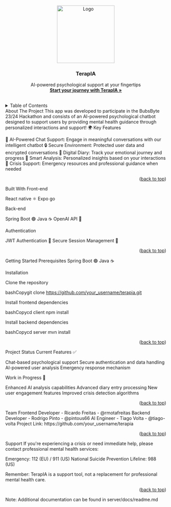 <a name="readme-top" id="readme-top"></a>
<!-- PROJECT LOGO -->
<br />
<div align="center">
  <a href="#">
    <img src="./main/mobile/assets/TherapIA.png" alt="Logo" width="180" height="180">
  </a>
  <h3 align="center">TerapIA</h3>
  <p align="center">
    AI-powered psychological support at your fingertips
    <br />
    <a href="#"><strong>Start your journey with TerapIA »</strong></a>
    <br />
    <br />
  </p>
</div>
<!-- TABLE OF CONTENTS -->
<details>
  <summary>Table of Contents</summary>
  <ol>
    <li>
      <a href="#about-the-project">About The Project</a>
      <ul>
        <li><a href="#key-features">Key Features</a></li>
      </ul>
    </li>
    <li>
        <a href="#built-with">Built with</a>
        <ul>
            <li><a href="#front-end">Front end</a></li>
            <li><a href="#back-end">Back end</a></li>
            <li><a href="#authentication">Authentication</a></li>
        </ul>
    </li>
    <li><a href="#getting-started">Getting Started</a></li>
    <li><a href="#project-status">Project Status</a></li>
    <li><a href="#team">Team</a></li>
    <li><a href="#support">Support</a></li>
  </ol>
</details>
<!-- ABOUT THE PROJECT -->
About The Project
This app was developed to participate in the BubsByte 23/24 Hackathon and consists of an AI-powered psychological chatbot designed to support users by providing mental health guidance through personalized interactions and support! 🌍
Key Features

💭 AI-Powered Chat Support: Engage in meaningful conversations with our intelligent chatbot
🔒 Secure Environment: Protected user data and encrypted conversations
📝 Digital Diary: Track your emotional journey and progress
🤖 Smart Analysis: Personalized insights based on your interactions
🚨 Crisis Support: Emergency resources and professional guidance when needed

<p align="right">(<a href="#readme-top">back to top</a>)</p>
Built With
Front-end

React native ⚛️
Expo go

Back-end

Spring Boot 🟢
Java ☕
OpenAI API 🧠


Authentication

JWT Authentication 🔐
Secure Session Management 🔑

<p align="right">(<a href="#readme-top">back to top</a>)</p>
Getting Started
Prerequisites
Spring Boot 🟢
Java ☕

Installation

Clone the repository

bashCopygit clone https://github.com/your_username/terapia.git

Install frontend dependencies

bashCopycd client
npm install

Install backend dependencies

bashCopycd server
mvn install
<p align="right">(<a href="#readme-top">back to top</a>)</p>
Project Status
Current Features ✅

Chat-based psychological support
Secure authentication and data handling
AI-powered user analysis
Emergency response mechanism

Work in Progress 🚧

Enhanced AI analysis capabilities
Advanced diary entry processing
New user engagement features
Improved crisis detection algorithms

<p align="right">(<a href="#readme-top">back to top</a>)</p>
Team
Frontend Developer - Ricardo Freitas - @rmotafreitas
Backend Developer - Rodrigo Pinto - @pintous66
AI Engineer - Tiago Volta - @tiago-volta
Project Link: https://github.com/your_username/terapia
<p align="right">(<a href="#readme-top">back to top</a>)</p>
Support
If you're experiencing a crisis or need immediate help, please contact professional mental health services:

Emergency: 112 (EU) / 911 (US)
National Suicide Prevention Lifeline: 988 (US)

Remember: TerapIA is a support tool, not a replacement for professional mental health care.
<p align="right">(<a href="#readme-top">back to top</a>)</p>

Note: Additional documentation can be found in server/docs/readme.md
